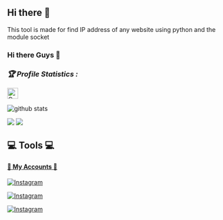 ## Hi there 👋

<!--
**blackhat-python/blackhat-python** is a ✨ _special_ ✨ repository because its `README.md` (this file) appears on your GitHub profile.

Here are some ideas to get you started:

- 🔭 I’m currently working on ...
- 🌱 I’m currently learning ...
- 👯 I’m looking to collaborate on ...
- 🤔 I’m looking for help with ...
- 💬 Ask me about ...
- 📫 How to reach me: ...
- 😄 Pronouns: ...
- ⚡ Fun fact: ...
-->
This tool is made for find IP address of any website using python and the module socket
### Hi there Guys 👋

<h3><b><i>🏆 Profile Statistics :</i></b></h3>

<a href="https://github.com/"><img height="25" title="Counter" src="https://komarev.com/ghpvc/?username=BlackHat-python&color=blueviolet&style=flat-square"></a>

![github stats](https://github-readme-stats.vercel.app/api?username=BlackHat-python&show_icons=true&include_all_commits=true&theme=chartreuse-dark&cache_seconds=3200)

<img src="https://github-readme-stats.vercel.app/api?username=BlackHat-python&&show_icons=true&title_color=ffffff&icon_color=bb2acf&text_color=daf7dc&bg_color=151515">

<img src="https://github-readme-stats.vercel.app/api/top-langs/?username=BlackHat-python&show_icons=true&theme=radical" >

## 💻 Tools 💻
<a href="https://github.com/blackhat-python/website_ip_lookup">

#### 👤 My Accounts 👤

[![Instagram](https://img.shields.io/badge/INSTAGRAM-FOLLOW-red?style=for-the-badge&logo=instagram)](https://instagram.com/blackhat_python1)

[![Instagram](https://img.shields.io/badge/TELEGRAM-GROUP-red?style=for-the-badge&logo=telegram)](https://t.me/HackerX_python)

[![Instagram](https://img.shields.io/badge/TELEGRAM-CHANNEL-red?style=for-the-badge&logo=telegram)](https://t.me/PythonBlackhat)



 
